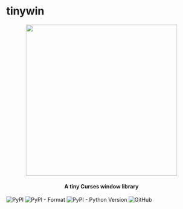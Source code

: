 # tinywin
<p align="center">
  <img src="https://raw.githubusercontent.com/knicholson32/tinywin/master/images/tinywin.png" width="400">
  <h4 align="center">A tiny Curses window library</h4>
</p>

![PyPI](https://img.shields.io/pypi/v/tinywin) ![PyPI - Format](https://img.shields.io/pypi/format/tinywin) ![PyPI - Python Version](https://img.shields.io/pypi/pyversions/tinywin) ![GitHub](https://img.shields.io/github/license/knicholson32/tinywin)
